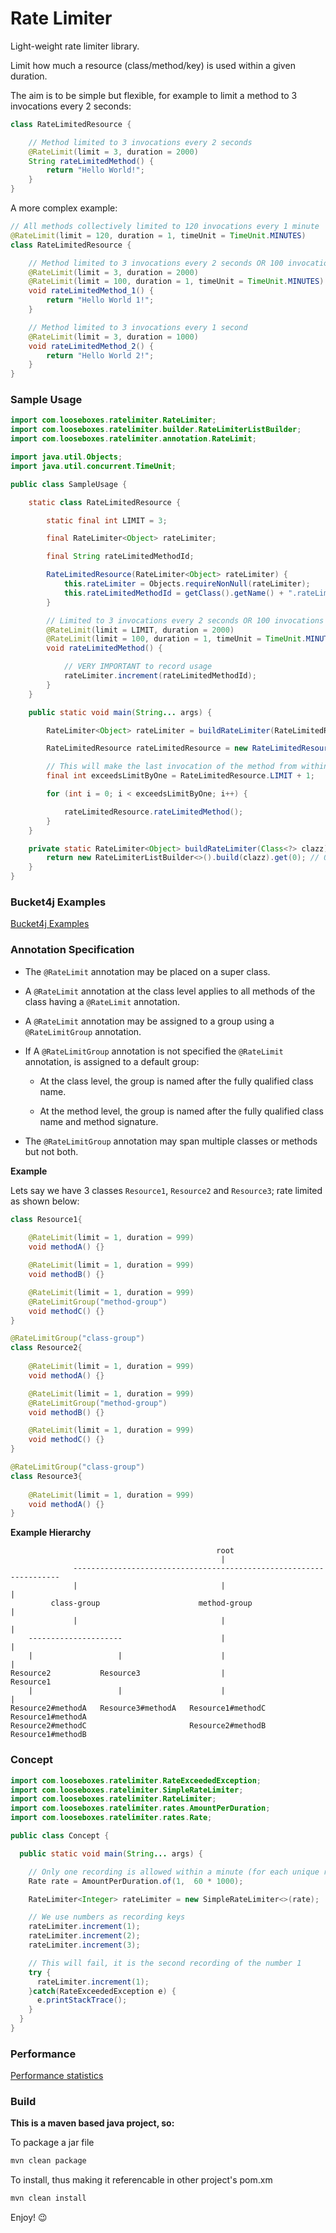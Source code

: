 # Rate Limiter

Light-weight rate limiter library.

Limit how much a resource (class/method/key) is used within a given duration.

The aim is to be simple but flexible, for example to limit a method to 3 invocations every 2 seconds:

```java
class RateLimitedResource {

    // Method limited to 3 invocations every 2 seconds
    @RateLimit(limit = 3, duration = 2000)
    String rateLimitedMethod() {
        return "Hello World!";
    }
}
```

A more complex example:

```java
// All methods collectively limited to 120 invocations every 1 minute
@RateLimit(limit = 120, duration = 1, timeUnit = TimeUnit.MINUTES)
class RateLimitedResource {

    // Method limited to 3 invocations every 2 seconds OR 100 invocations every 1 minute
    @RateLimit(limit = 3, duration = 2000)
    @RateLimit(limit = 100, duration = 1, timeUnit = TimeUnit.MINUTES)
    void rateLimitedMethod_1() {
        return "Hello World 1!";
    }

    // Method limited to 3 invocations every 1 second
    @RateLimit(limit = 3, duration = 1000)
    void rateLimitedMethod_2() {
        return "Hello World 2!";
    }
}
```

### Sample Usage

```java
import com.looseboxes.ratelimiter.RateLimiter;
import com.looseboxes.ratelimiter.builder.RateLimiterListBuilder;
import com.looseboxes.ratelimiter.annotation.RateLimit;

import java.util.Objects;
import java.util.concurrent.TimeUnit;

public class SampleUsage {

    static class RateLimitedResource {

        static final int LIMIT = 3;

        final RateLimiter<Object> rateLimiter;

        final String rateLimitedMethodId;

        RateLimitedResource(RateLimiter<Object> rateLimiter) {
            this.rateLimiter = Objects.requireNonNull(rateLimiter);
            this.rateLimitedMethodId = getClass().getName() + ".rateLimitedMethod";
        }

        // Limited to 3 invocations every 2 seconds OR 100 invocations every 1 minute
        @RateLimit(limit = LIMIT, duration = 2000) 
        @RateLimit(limit = 100, duration = 1, timeUnit = TimeUnit.MINUTES) 
        void rateLimitedMethod() {

            // VERY IMPORTANT to record usage
            rateLimiter.increment(rateLimitedMethodId);
        }
    }

    public static void main(String... args) {

        RateLimiter<Object> rateLimiter = buildRateLimiter(RateLimitedResource.class);

        RateLimitedResource rateLimitedResource = new RateLimitedResource(rateLimiter);

        // This will make the last invocation of the method from within the for loop fail
        final int exceedsLimitByOne = RateLimitedResource.LIMIT + 1;

        for (int i = 0; i < exceedsLimitByOne; i++) {

            rateLimitedResource.rateLimitedMethod();
        }
    }

    private static RateLimiter<Object> buildRateLimiter(Class<?> clazz) {
        return new RateLimiterListBuilder<>().build(clazz).get(0); // Only one class/method is rate limited
    }
}
```

### Bucket4j Examples

[Bucket4j Examples](BUCKET4J_EXAMPLES.md)

### Annotation Specification

- The `@RateLimit` annotation may be placed on a super class.

- A `@RateLimit` annotation at the class level applies to all methods of the class having a
  `@RateLimit` annotation.

- A `@RateLimit` annotation may be assigned to a group using a `@RateLimitGroup` annotation.

- If A `@RateLimitGroup` annotation is not specified the `@RateLimit` annotation, is
  assigned to a default group:

  * At the class level, the group is named after the fully qualified class name.

  * At the method level, the group is named after the fully qualified class name and method signature.

- The `@RateLimitGroup` annotation may span multiple classes or methods but not both.

**Example**

Lets say we have 3 classes `Resource1`, `Resource2` and `Resource3`; rate limited as shown below:

```java
class Resource1{
    
    @RateLimit(limit = 1, duration = 999)
    void methodA() {}

    @RateLimit(limit = 1, duration = 999)
    void methodB() {}

    @RateLimit(limit = 1, duration = 999)
    @RateLimitGroup("method-group")
    void methodC() {}
}
```

```java
@RateLimitGroup("class-group")
class Resource2{
    
    @RateLimit(limit = 1, duration = 999)
    void methodA() {}

    @RateLimit(limit = 1, duration = 999)
    @RateLimitGroup("method-group")
    void methodB() {}

    @RateLimit(limit = 1, duration = 999)
    void methodC() {}
}
```

```java
@RateLimitGroup("class-group")
class Resource3{
    
    @RateLimit(limit = 1, duration = 999)
    void methodA() {}
}
```

**Example Hierarchy**

```
                                              root
                                               |
              -------------------------------------------------------------------
              |                                |                                |    
         class-group                      method-group                          |       
              |                                |                                |                
    ---------------------                      |                                |
    |                   |                      |                                |
Resource2           Resource3                  |                            Resource1
    |                   |                      |                                | 
Resource2#methodA   Resource3#methodA   Resource1#methodC                   Resource1#methodA
Resource2#methodC                       Resource2#methodB                   Resource1#methodB

```

### Concept

```java
import com.looseboxes.ratelimiter.RateExceededException;
import com.looseboxes.ratelimiter.SimpleRateLimiter;
import com.looseboxes.ratelimiter.RateLimiter;
import com.looseboxes.ratelimiter.rates.AmountPerDuration;
import com.looseboxes.ratelimiter.rates.Rate;

public class Concept {

  public static void main(String... args) {

    // Only one recording is allowed within a minute (for each unique recording key)
    Rate rate = AmountPerDuration.of(1,  60 * 1000);

    RateLimiter<Integer> rateLimiter = new SimpleRateLimiter<>(rate);

    // We use numbers as recording keys
    rateLimiter.increment(1);
    rateLimiter.increment(2);
    rateLimiter.increment(3);

    // This will fail, it is the second recording of the number 1
    try {
      rateLimiter.increment(1);
    }catch(RateExceededException e) {
      e.printStackTrace();
    }
  }
}
```

### Performance

[Performance statistics](PERFORMANCE.md)

### Build

__This is a maven based java project, so:__

To package a jar file

```sh
mvn clean package
```

To install, thus making it referencable in other project's pom.xm

```sh
mvn clean install
```

Enjoy! :wink:
